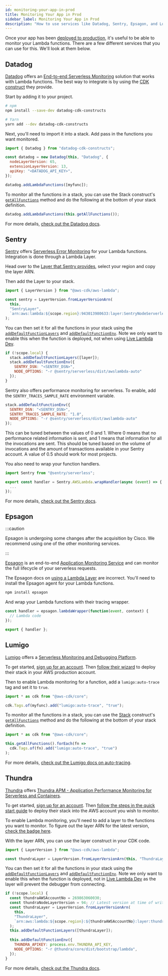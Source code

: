 ```yaml
---
id: monitoring-your-app-in-prod
title: Monitoring Your App in Prod
sidebar_label: Monitoring Your App in Prod
description: "How to use services like Datadog, Sentry, Epsagon, and Lumigo to monitor the Lambda functions in your SST app in production."
---
```


Once your app has been [deployed to production](deploying-your-app.md), it's useful to be able to monitor your Lambda functions. There are a few different services that you can use for this. We'll look at them below.

## Datadog

[Datadog](https://www.datadoghq.com) offers an [End-to-end Serverless Monitoring](https://www.datadoghq.com/product/serverless-monitoring/) solution that works with Lambda functions. The best way to integrate is by using the [CDK construct](https://github.com/DataDog/datadog-cdk-constructs) they provide.

Start by adding it to your project.

```bash
# npm
npm install --save-dev datadog-cdk-constructs

# Yarn
yarn add --dev datadog-cdk-constructs
```

Next, you'll need to import it into a stack. Add pass in the functions you want monitored.

```js
import { Datadog } from "datadog-cdk-constructs";

const datadog = new Datadog(this, "Datadog", {
  nodeLayerVersion: 65,
  extensionLayerVersion: 13,
  apiKey: "<DATADOG_API_KEY>",
});

datadog.addLambdaFunctions([myfunc]);
```

To monitor all the functions in a stack, you can use the Stack construct's [`getAllFunctions`](constructs/Stack.md#getallfunctions) method and do the following at the bottom of your stack definition.

```js
datadog.addLambdaFunctions(this.getAllFunctions());
```

For more details, [check out the Datadog docs](https://docs.datadoghq.com/serverless/installation/nodejs/?tab=awscdk).

## Sentry

[Sentry](https://sentry.io) offers [Serverless Error Monitoring](https://sentry.io/for/serverless/) for your Lambda functions. Integration is done through a Lambda Layer.

Head over to the [Layer that Sentry provides](https://docs.sentry.io/platforms/node/guides/aws-lambda/layer/), select your region and copy the layer ARN.

Then add the Layer to your stack.

```js
import { LayerVersion } from "@aws-cdk/aws-lambda";

const sentry = LayerVersion.fromLayerVersionArn(
  this,
  "SentryLayer",
  `arn:aws:lambda:${scope.region}:943013980633:layer:SentryNodeServerlessSDK:34`
);
```

You can then set it for all the functions in your stack using the [`addDefaultFunctionLayers`](constructs/Stack.md#adddefaultfunctionlayers) and [`addDefaultFunctionEnv`](constructs/Stack.md#adddefaultfunctionenv). Note we only want to enable this when the function is deployed, not when using [Live Lambda Dev](live-lambda-development.md).

```js
if (!scope.local) {
  stack.addDefaultFunctionLayers([layer]);
  stack.addDefaultFunctionEnv({
    SENTRY_DSN: "<SENTRY_DSN>",
    NODE_OPTIONS: "-r @sentry/serverless/dist/awslambda-auto"
  });
}
```

Sentry also offers performance monitoring for serverless. To enable, add the `SENTRY_TRACES_SAMPLE_RATE` environment variable.

```js {3}
stack.addDefaultFunctionEnv({
  SENTRY_DSN: "<SENTRY_DSN>",
  SENTRY_TRACES_SAMPLE_RATE: "1.0",
  NODE_OPTIONS: "-r @sentry/serverless/dist/awslambda-auto"
});
```

This can be tuned between the values of 0 and 1. Where 0 means that no performance related information is sent, and 1 means that information for all the invocations are sent. This should be tuned based on the volume of invocations and the amount of transactions available in your Sentry account. A value of 0.5 should work for most projects.

You also need to wrap your function handlers.

```js
import Sentry from "@sentry/serverless";

export const handler = Sentry.AWSLambda.wrapHandler(async (event) => {
  ...
});
```

For more details, [check out the Sentry docs](https://docs.sentry.io/platforms/node/guides/aws-lambda/).

## Epsagon

:::caution

Epsagon is undergoing some changes after the acquisition by Cisco. We recommend using one of the other monitoring services.

:::

[Epsagon](https://epsagon.com) is an end-to-end [Application Monitoring Service](https://epsagon.com/) and can monitor the full lifecycle of your serverless requests.

The Epsagon docs on [using a Lambda Layer](https://docs.epsagon.com/docs/getting-started/monitoring-applications/aws-lambda-layer) are incorrect. You'll need to install the Epsagon agent for your Lambda functions.

``` bash
npm install epsagon
```

And wrap your Lambda functions with their tracing wrapper.

``` js
const handler = epsagon.lambdaWrapper(function(event, context) {
  // Lambda code
});

export { handler };
```

## Lumigo

[Lumigo](https://lumigo.io) offers a [Serverless Monitoring and Debugging Platform](https://lumigo.io/).

To get started, [sign up for an account](https://platform.lumigo.io/signup). Then [follow their wizard](https://platform.lumigo.io/wizard) to deploy their stack in your AWS production account.

Then to enable Lambda monitoring for a function, add a `lumigo:auto-trace` tag and set it to `true`.

```js
import * as cdk from "@aws-cdk/core";

cdk.Tags.of(myfunc).add("lumigo:auto-trace", "true");
```

To monitor all the functions in a stack, you can use the [Stack](constructs/Stack.md) construct's [`getAllFunctions`](constructs/Stack.md#getallfunctions) method and do the following at the bottom of your stack definition.

```js
import * as cdk from "@aws-cdk/core";

this.getAllFunctions().forEach(fn =>
  cdk.Tags.of(fn).add("lumigo:auto-trace", "true")
);
```

For more details, [check out the Lumigo docs on auto-tracing](https://docs.lumigo.io/docs/auto-instrumentation#auto-tracing-with-aws-tags).

## Thundra

[Thundra](https://thundra.io) offers [Thundra APM - Application Performance Monitoring for Serverless and Containers](https://thundra.io/apm).

To get started, [sign up for an account](https://console.thundra.io/landing/). Then [follow the steps in the quick start guide](https://apm.docs.thundra.io/getting-started/quick-start-guide/connect-thundra) to deploy their stack into the AWS account you wish to monitor.

To enable Lambda monitoring, you'll need to add a layer to the functions you want to monitor. To figure out the layer ARN for the latest version, [check the badge here](https://apm.docs.thundra.io/node.js/nodejs-integration-options).

With the layer ARN, you can use the layer construct in your CDK code.

```ts
import { LayerVersion } from "@aws-cdk/aws-lambda";

const thundraLayer = LayerVersion.fromLayerVersionArn(this, "ThundraLayer", "<ARN>");
```

You can then set it for all the functions in your stack using the [`addDefaultFunctionLayers`](constructs/Stack.md#adddefaultfunctionlayers) and [`addDefaultFunctionEnv`](constructs/Stack.md#adddefaultfunctionenv). Note we only want to enable this when the function is deployed, not in [Live Lambda Dev](live-lambda-development.md) as the layer will prevent the debugger from connecting.

```js
if (!scope.local) {
  const thundraAWSAccountNo = 269863060030;
  const thundraNodeLayerVersion = 94; // Latest version at time of writing
  const thundraLayer = LayerVersion.fromLayerVersionArn(
    this,
    "ThundraLayer",
    `arn:aws:lambda:${scope.region}:${thundraAWSAccountNo}:layer:thundra-lambda-node-layer:${thundraNodeLayerVersion}`,
  );
  this.addDefaultFunctionLayers([thundraLayer]);
  
  this.addDefaultFunctionEnv({
    THUNDRA_APIKEY: process.env.THUNDRA_API_KEY,
    NODE_OPTIONS: "-r @thundra/core/dist/bootstrap/lambda",
  });
}
```

For more details, [check out the Thundra docs](https://apm.docs.thundra.io/).
